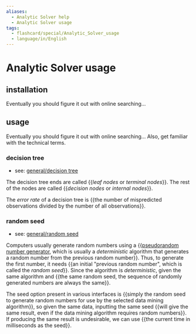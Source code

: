 ```yaml
---
aliases:
  - Analytic Solver help
  - Analytic Solver usage
tags:
  - flashcard/special/Analytic_Solver_usage
  - language/in/English
---
```


# Analytic Solver usage

## installation

Eventually you should figure it out with online searching...

## usage

Eventually you should figure it out with online searching... Also, get familiar with the technical terms.

### decision tree

- see: [general/decision tree](../general/decision%20tree.md)

The decision tree ends are called {{_leaf nodes_ or _terminal nodes_}}. The rest of the nodes are called {{_decision nodes_ or _internal nodes_}}. <!--SR:!2024-11-19,163,310!2024-06-10,44,290-->

The _error rate_ of a decision tree is {{the number of mispredicted observations divided by the number of all observations}}. <!--SR:!2024-07-17,67,270-->

### random seed

- see: [general/random seed](../general/random%20seed.md)

Computers usually generate random numbers using a {{[pseudorandom number generator](../general/pseudorandom%20number%20generator.md), which is usually a _deterministic_ algorithm that generates a random number from the previous random number}}. Thus, to generate the first number, it needs {{an initial "previous random number", which is called the _random seed_}}. Since the algorithm is _deterministic_, given the same algorithm and {{the same random seed, the sequence of randomly generated numbers are always the same}}. <!--SR:!2024-07-12,71,310!2024-12-05,179,310!2024-10-05,121,290-->

The seed option present in various interfaces is {{simply the random seed to generate random numbers for use by the selected data mining algorithm}}, so given the same data, inputting the same seed {{will give the same result, even if the data mining algorithm requires random numbers}}. If producing the same result is undesirable, we can use {{the current time in milliseconds as the seed}}. <!--SR:!2024-09-07,96,270!2024-11-13,160,310!2024-10-16,140,310-->
